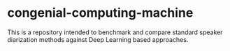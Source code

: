 # congenial-computing-machine
This is a repository intended to benchmark and compare standard speaker diarization methods against Deep Learning based approaches.
